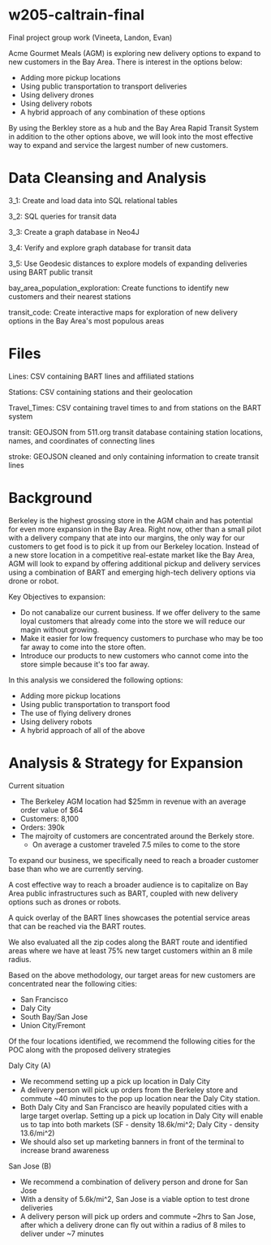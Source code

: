 # w205-caltrain-final
Final project group work (Vineeta, Landon, Evan)

Acme Gourmet Meals (AGM) is exploring new delivery options to expand to new customers in the Bay Area. There is interest in the options below:

 - Adding more pickup locations
 - Using public transportation to transport deliveries
 - Using delivery drones
 - Using delivery robots
 - A hybrid approach of any combination of these options
 
 By using the Berkley store as a hub and the Bay Area Rapid Transit System in addition to the other options above, we will look into the most effective way to expand and service the largest number of new customers.
 
 # Data Cleansing and Analysis
 3_1: Create and load data into SQL relational tables
 
 3_2: SQL queries for transit data
 
 3_3: Create a graph database in Neo4J
 
 3_4: Verify and explore graph database for transit data
 
 3_5: Use Geodesic distances to explore models of expanding deliveries using BART public transit
 
 bay_area_population_exploration: Create functions to identify new customers and their nearest stations 
 
 transit_code: Create interactive maps for exploration of new delivery options in the Bay Area's most populous areas
 
 # Files
 Lines: CSV containing BART lines and affiliated stations
 
 Stations: CSV containing stations and their geolocation
 
 Travel_Times: CSV containing travel times to and from stations on the BART system
 
 transit: GEOJSON from 511.org transit database containing station locations, names, and coordinates of connecting lines
 
 stroke: GEOJSON cleaned and only containing information to create transit lines
 
 
 # Background
 Berkeley is the highest grossing store in the AGM chain and has potential for even more expansion in the Bay Area. Right now, other than a small pilot with a delivery company that ate into our margins, the only way for our customers to get food is to pick it up from our Berkeley location. Instead of a new store location in a competitive real-estate market like the Bay Area, AGM will look to expand by offering additional pickup and delivery services using a combination of BART and emerging high-tech delivery options via drone or robot. 
 
 Key Objectives to expansion:
 - Do not canabalize our current business. If we offer delivery to the same loyal customers that already come into the store we will reduce our magin without growing.
 - Make it easier for low frequency customers to purchase who may be too far away to come into the store often.
 - Introduce our products to new customers who cannot come into the store simple because it's too far away.
 
 In this analysis we considered the following options:
 - Adding more pickup locations
 - Using public transportation to transport food
 - The use of flying delivery drones
 - Using delivery robots
 - A hybrid approach of all of the above
 
 # Analysis & Strategy for Expansion
 Current situation
 - The Berkeley AGM location had $25mm in revenue with an average order value of $64
 - Customers: 8,100
 - Orders: 390k
 - The majroity of customers are concentrated around the Berkely store.
     - On average a customer traveled 7.5 miles to come to the store
 
To expand our business, we specifically need to reach a broader customer base than who we are currently serving. 

A cost effective way to reach a broader audience is to capitalize on Bay Area public infrastructures such as BART, coupled with new delivery options such as drones or robots.

A quick overlay of the BART lines showcases the potential service areas that can be reached via the BART routes.

We also evaluated all the zip codes along the BART route and identified areas where we have at least 75% new target customers within an 8 mile radius. 

Based on the above methodology, our target areas for new customers are concentrated near the following cities:
- San Francisco
- Daly City 
- South Bay/San Jose
- Union City/Fremont

Of the four locations identified, we recommend the following cities for the POC along with the proposed delivery strategies

Daly City (A)
- We recommend setting up a pick up location in Daly City 
- A delivery person will pick up orders from the Berkeley store and commute ~40 minutes to the pop up location near the Daly City station. 
- Both Daly City and San Francisco are heavily populated cities with a large target overlap. Setting up a pick up location in Daly City will enable us to tap into both markets (SF - density 18.6k/mi^2; Daly City - density 13.6/mi^2)
- We should also set up marketing banners in front of the terminal to increase brand awareness

San Jose (B)
- We recommend a combination of delivery person and drone for San Jose 
- With a density of 5.6k/mi^2, San Jose is a viable option to test drone deliveries
- A delivery person will pick up orders and commute ~2hrs to San Jose, after which a delivery drone can fly out within a radius of 8 miles to deliver under ~7 minutes

 
 
 
 
 
 
 
 
 
 
 
 
